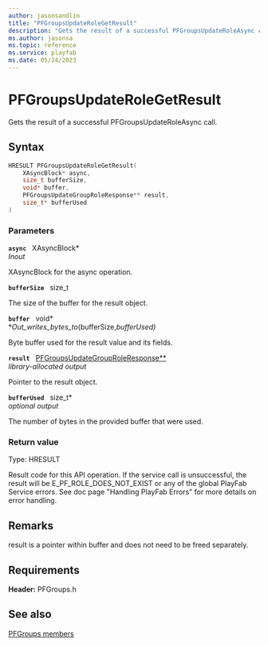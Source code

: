 ```yaml
---
author: jasonsandlin
title: "PFGroupsUpdateRoleGetResult"
description: "Gets the result of a successful PFGroupsUpdateRoleAsync call."
ms.author: jasonsa
ms.topic: reference
ms.service: playfab
ms.date: 05/24/2023
---
```


# PFGroupsUpdateRoleGetResult  

Gets the result of a successful PFGroupsUpdateRoleAsync call.  

## Syntax  
  
```cpp
HRESULT PFGroupsUpdateRoleGetResult(  
    XAsyncBlock* async,  
    size_t bufferSize,  
    void* buffer,  
    PFGroupsUpdateGroupRoleResponse** result,  
    size_t* bufferUsed  
)  
```  
  
### Parameters  
  
**`async`** &nbsp; XAsyncBlock*  
*_Inout_*  
  
XAsyncBlock for the async operation.  
  
**`bufferSize`** &nbsp; size_t  
  
The size of the buffer for the result object.  
  
**`buffer`** &nbsp; void*  
*_Out_writes_bytes_to_(bufferSize,*bufferUsed)*  
  
Byte buffer used for the result value and its fields.  
  
**`result`** &nbsp; [PFGroupsUpdateGroupRoleResponse**](../../pfgroupstypes/structs/pfgroupsupdategrouproleresponse.md)  
*library-allocated output*  
  
Pointer to the result object.  
  
**`bufferUsed`** &nbsp; size_t*  
*optional output*  
  
The number of bytes in the provided buffer that were used.  
  
  
### Return value
Type: HRESULT
  
Result code for this API operation. If the service call is unsuccessful, the result will be E_PF_ROLE_DOES_NOT_EXIST or any of the global PlayFab Service errors. See doc page "Handling PlayFab Errors" for more details on error handling.
  
## Remarks  
  
result is a pointer within buffer and does not need to be freed separately.
  
## Requirements  
  
**Header:** PFGroups.h
  
## See also  
[PFGroups members](../pfgroups_members.md)  

  
  
